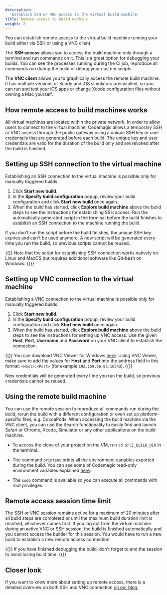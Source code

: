 ```yaml
---
description:
  'Establish SSH or VNC access to the virtual build machine'
title: Remote access to build machine
weight: 2
---
```


You can establish remote access to the virtual build machine running your build either via SSH or using a VNC client. 

The **SSH access** allows you to access the build machine only through a terminal and run commands on it. This is a great option for debugging your builds. You can see the processes running during the CI job, reproduce all commands run during the build or debug your custom scripts.

The **VNC client** allows you to graphically access the remote build machine. It has multiple versions of Xcode and iOS simulators preinstalled, so you can run and test your iOS apps or change Xcode configuration files without owning a Mac yourself. 

## How remote access to build machines works

All virtual machines are located within the private network. In order to allow users to connect to the virtual machine, Codemagic allows a temporary SSH or VNC access through the public gateway using a unique SSH key or user credentails that are generated before each build. The unique key and user credentials are valid for the duration of the build only and are revoked after the build is finished.

## Setting up SSH connection to the virtual machine

Establishing an SSH connection to the virtual machine is possible only for manually triggered builds.

1. Click **Start new build**.
2. In the **Specify build configuration** popup, review your build configuration and click **Start new build** once again.
3. When the build has started, click **Explore build machine** above the build steps to see the instructions for establishing SSH access. Run the automatically generated script in the terminal before the build finishes to establish an SSH connection to the machine running the build.

If you don't run the script before the build finishes, the unique SSH key expires and can't be used anymore. A new script will be generated every time you run the build, so previous scripts cannot be reused.

{{<notebox>}}
Note that the script for establishing SSH connection works natively on Linux and MacOS but requires additional software like Git-bash on Windows.
{{</notebox>}}

## Setting up VNC connection to the virtual machine

Establishing a VNC connection to the virtual machine is possible only for manually triggered builds.

1. Click **Start new build**.
2. In the **Specify build configuration** popup, review your build configuration and click **Start new build** once again.
3. When the build has started, click **Explore build machine** above the build steps to see the instructions for setting up VNC access. Use the given **Host**, **Port**, **Username** and **Password** on your VNC client to establish the connection.

{{<notebox>}}
You can download VNC Viewer for Windows [here](https://www.realvnc.com/en/connect/download/viewer/windows/). Using VNC Viewer, make sure to add the values for **Host** and **Port** into the address field in this format: `<Host>:<Port>` (for example `192.159.66.83:16543`).
{{</notebox>}}

New credentials will be generated every time you run the build, so previous credentials cannot be reused.

## Using the remote build machine

You can use the remote session to reproduce all commands run during the build, rerun the build with a different configuration or even set up platform-specific files, e.g. CocoaPods. When accessing the build machine via the VNC client, you can use the Search functionality to easily find and launch Safari or Chrome, Xcode, Simulator or any other applications on the build machine.

* To access the clone of your project on the VM, run `cd $FCI_BUILD_DIR` in the terminal. 

* The command `printenv` prints all the environment variables exported during the build. You can see some of Codemagic read-only environment variables explained [here](../building/environment-variables/#codemagic-read-only-environment-variables).

* The `sudo` command is available so you can execute all commands with root privileges.

## Remote access session time limit

The SSH or VNC session remains active for a maximum of 20 minutes after all build steps are completed or until the maximum build duration limit is reached, whichever comes first. If you log out from the virtual machine during an active VNC or SSH session, the build is finished automatically and you cannot access the builder for this session. You would have to run a new build to establish a new remote access connection.

{{<notebox>}}
If you have finished debugging the build, don't forget to end the session to avoid losing build time.
{{</notebox>}}

## Closer look

If you want to know more about setting up remote access, there is a detailed overview on both SSH and VNC connection <a href="https://blog.codemagic.io/remote-access-to-virtual-mac-build-machine/" target="_blank" onclick="sendGtag('Link_in_docs_clicked','remote-access-to-virtual-mac-build-machine')">on our blog.</a>
